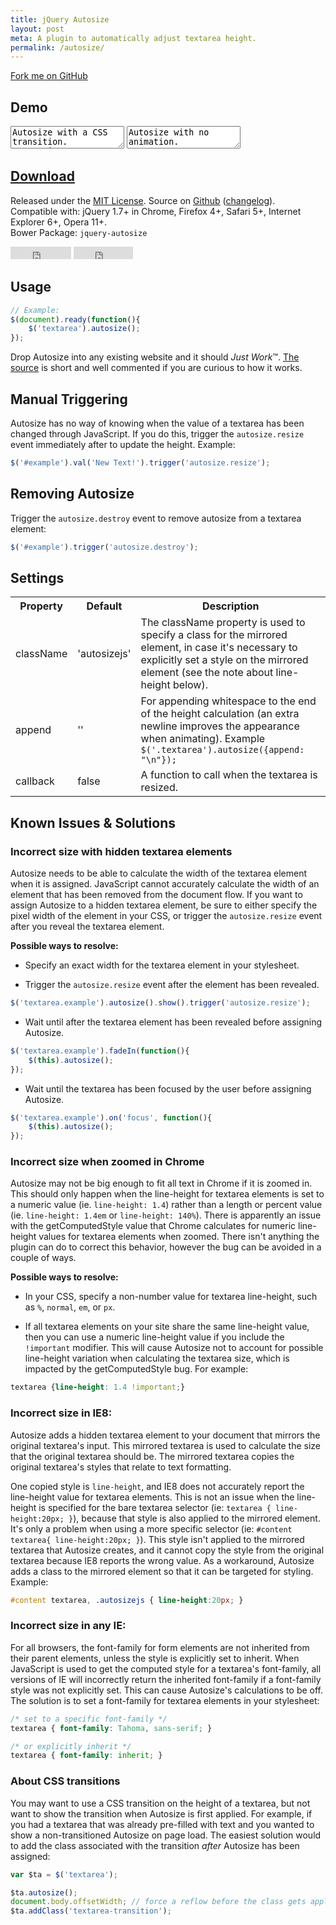 ```yaml
---
title: jQuery Autosize
layout: post
meta: A plugin to automatically adjust textarea height.
permalink: /autosize/
---
```


<a href="http://github.com/jackmoore/autosize/tree/master" id='fork'>Fork me on GitHub</a>

## Demo

<textarea id='ta2'>Autosize with a CSS transition.
Try typing something...</textarea>
<textarea id='ta1'>Autosize with no animation.</textarea>

<h2><a href='https://github.com/jackmoore/autosize/archive/master.zip' style='text-decoration: underline;'>Download</a></h2>

Released under the <a href='http://www.opensource.org/licenses/mit-license.php'>MIT License</a>.  Source on <a href='http://github.com/jackmoore/autosize'>Github</a> (<a href='http://github.com/jackmoore/autosize#changelog'>changelog</a>).<br>
Compatible with: jQuery 1.7+ in Chrome, Firefox 4+, Safari 5+, Internet Explorer 6+, Opera 11+.<br>
Bower Package: `jquery-autosize`

<p>
<iframe src="http://ghbtns.com/github-btn.html?user=jackmoore&amp;repo=autosize&amp;type=watch&amp;count=true" allowtransparency="true" frameborder="0" scrolling="0" width="97" height="20"></iframe>
<iframe src="http://ghbtns.com/github-btn.html?user=jackmoore&amp;repo=autosize&amp;type=fork&amp;count=true" allowtransparency="true" frameborder="0" scrolling="0" width="95" height="20"></iframe></p>

## Usage

````javascript
// Example:
$(document).ready(function(){
	$('textarea').autosize();	
});
````

Drop Autosize into any existing website and it should <em>Just Work</em>&trade;. <a href='https://raw.github.com/jackmoore/autosize/master/jquery.autosize.js'>The source</a> is short and well commented if you are curious to how it works.

## Manual Triggering

Autosize has no way of knowing when the value of a textarea has been changed through JavaScript.  If you do this, trigger the `autosize.resize` event immediately after to update the height.  Example:

````javascript	
$('#example').val('New Text!').trigger('autosize.resize');
````

## Removing Autosize

Trigger the `autosize.destroy` event to remove autosize from a textarea element:

````javascript	
$('#example').trigger('autosize.destroy');
````

## Settings

<table>
	<tr>
		<th>Property
		<th>Default
		<th>Description
	<tr>
		<td>className
		<td>'autosizejs'
		<td>The className property is used to specify a class for the mirrored element, in case it's necessary to explicitly set a style on the mirrored element (see the note about line-height below).
	<tr>
		<td>append
		<td>''
		<td>For appending whitespace to the end of the height calculation (an extra newline improves the appearance when animating).  Example <code>$('.textarea').autosize({append: "\n"});</code>
	<tr>
		<td>callback
		<td>false
		<td>A function to call when the textarea is resized.
</table>

## Known Issues &amp; Solutions

<h3 id='faq-hidden-textarea'>Incorrect size with hidden textarea elements</h3>

Autosize needs to be able to calculate the width of the textarea element when it is assigned.  JavaScript cannot accurately calculate the width of an element that has been removed from the document flow.  If you want to assign Autosize to a hidden textarea element, be sure to either specify the pixel width of the element in your CSS, or trigger the `autosize.resize` event after you reveal the textarea element.

<strong>Possible ways to resolve:</strong>

* Specify an exact width for the textarea element in your stylesheet.

* Trigger the `autosize.resize` event after the element has been revealed.

```javascript
$('textarea.example').autosize().show().trigger('autosize.resize');
```

* Wait until after the textarea element has been revealed before assigning Autosize.

```javascript
$('textarea.example').fadeIn(function(){
	$(this).autosize();
});
```

* Wait until the textarea has been focused by the user before assigning Autosize.

```javascript
$('textarea.example').on('focus', function(){
	$(this).autosize();
});
```


<h3 id='faq-chrome-zoom'>Incorrect size when zoomed in Chrome</h3>

Autosize may not be big enough to fit all text in Chrome if it is zoomed in.  This should only happen when  the line-height for textarea elements is set to a numeric value (ie. `line-height: 1.4`) rather than a length or percent value (ie. `line-height: 1.4em` or `line-height: 140%`).  There is apparently an issue with the getComputedStyle value that Chrome calculates for numeric line-height values for textarea elements when zoomed. There isn't anything the plugin can do to correct this behavior, however the bug can be avoided in a couple of ways.

<strong>Possible ways to resolve:</strong>

* In your CSS, specify a non-number value for textarea line-height, such as `%`, `normal`, `em`, or `px`.

* If all textarea elements on your site share the same line-height value, then you can use a numeric line-height value if you include the `!important` modifier.  This will cause Autosize not to account for possible line-height variation when calculating the textarea size, which is impacted by the getComputedStyle bug.  For example:

```css
textarea {line-height: 1.4 !important;}
```


### Incorrect size in IE8:

Autosize adds a hidden textarea element to your document that mirrors the original textarea's input.  This mirrored textarea is used to calculate the size that the original textarea should be.  The mirrored textarea copies the original textarea's styles that relate to text formatting.

One copied style is `line-height`, and IE8 does not accurately report the line-height value for textarea elements. This is not an issue when the line-height is specified for the bare textarea selector (ie: `textarea { line-height:20px; }`), because that style is also applied to the mirrored element.  It's only a problem when using a more specific selector (ie: `#content textarea{ line-height:20px; }`).  This style isn't applied to the mirrored textarea that Autosize creates, and it cannot copy the style from the original textarea because IE8 reports the wrong value.  As a workaround, Autosize adds a class to the mirrored element so that it can be targeted for styling.  Example:

````css
#content textarea, .autosizejs { line-height:20px; }
````

### Incorrect size in any IE:

For all browsers, the font-family for form elements are not inherited from their parent elements, unless the style is explicitly set to inherit.  When JavaScript is used to get the computed style for a textarea's font-family, all versions of IE will incorrectly return the inherited font-family if a font-family style was not explicitly set.  This can cause Autosize's calculations to be off.  The solution is to set a font-family for textarea elements in your stylesheet:

```css
/* set to a specific font-family */
textarea { font-family: Tahoma, sans-serif; }

/* or explicitly inherit */
textarea { font-family: inherit; }
```

### About CSS transitions

You may want to use a CSS transition on the height of a textarea, but not want to show the transition when Autosize is first applied.  For example, if you had a textarea that was already pre-filled with text and you wanted to show a non-transitioned Autosize on page load.  The easiest solution would to add the class associated with the transition *after* Autosize has been assigned:

```javascript
var $ta = $('textarea');

$ta.autosize();
document.body.offsetWidth; // force a reflow before the class gets applied
$ta.addClass('textarea-transition');
```

<script src='/js/jquery.js'></script>
<script src='/js/jquery.autosize.js'></script>

<script>
	if ($ && $.fn.autosize) {
		$('#ta1').autosize();
		$('#ta2').autosize({append: "\n"});
	}
</script>